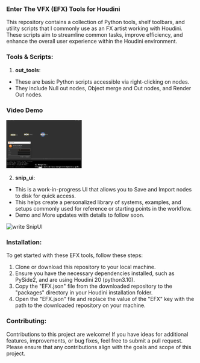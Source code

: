 ### Enter The VFX (EFX) Tools for Houdini

This repository contains a collection of Python tools, shelf toolbars, and utility scripts that I commonly use as an FX artist working with Houdini. These scripts aim to streamline common tasks, improve efficiency, and enhance the overall user experience within the Houdini environment.

### Tools & Scripts:

1. **out_tools**:
- These are basic Python scripts accessible via right-clicking on nodes.
- They include Null out nodes, Object merge and Out nodes, and Render Out nodes.

### Video Demo

[<img src="https://github.com/Th3Disasterpiece/EFX/blob/master/config/Icons/out_tools.png" width="200">](https://vimeo.com/653346110)

2. **snip_ui**:
- This is a work-in-progress UI that allows you to Save and Import nodes to disk for quick access.
- This helps create a personalized library of systems, examples, and setups commonly used for reference or starting points in the workflow.
- Demo and More updates with details to follow soon.

![write SnipUI](https://github.com/github.png)


### Installation:

To get started with these EFX tools, follow these steps:
1. Clone or download this repository to your local machine.
2. Ensure you have the necessary dependencies installed, such as PySide2, and are using Houdini 20 (python3.10).
3. Copy the "EFX.json" file from the downloaded repository to the "packages" directory in your Houdini installation folder.
4. Open the "EFX.json" file and replace the value of the "EFX" key with the path to the downloaded repository on your machine.

### Contributing:

Contributions to this project are welcome! If you have ideas for additional features, improvements, or bug fixes, feel free to submit a pull request. Please ensure that any contributions align with the goals and scope of this project.

